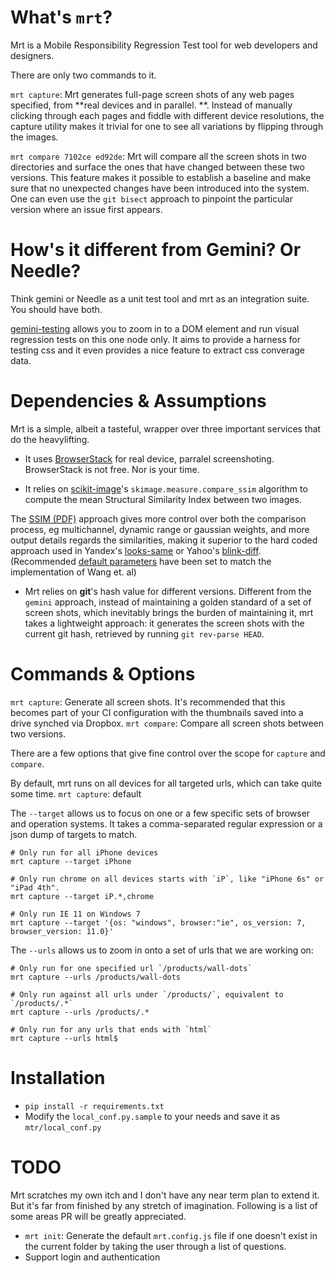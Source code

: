 # What's `mrt`?

Mrt is a Mobile Responsibility Regression Test tool for web developers and designers. 

There are only two commands to it.

`mrt capture`: Mrt generates full-page screen shots of any web pages specified, from **real devices and in parallel. **. Instead of manually clicking through each pages and fiddle with different device resolutions, the capture utility makes it trivial for one to see all variations by flipping through the images.

`mrt compare 7102ce ed92de`: Mrt will compare all the screen shots in two directories and surface the ones that have changed between these two versions. This feature makes it possible to establish a baseline and make sure that no unexpected changes have been introduced into the system. One can even use the `git bisect` approach to pinpoint the particular version where an issue first appears.

# How's it different from Gemini? Or Needle?

Think gemini or Needle as a unit test tool and mrt as an integration suite. You should have both.

[gemini-testing](https://github.com/gemini-testing/gemini) allows you to zoom in to a DOM element and run visual regression tests on this one node only. It aims to provide a harness for testing css and it even provides a nice feature to extract css converage data. 

# Dependencies & Assumptions

Mrt is a simple, albeit a tasteful, wrapper over three important services that do the heavylifting. 

* It uses [BrowserStack](https://www.browserstack.com/screenshots/api) for real device, parralel screenshoting. BrowserStack is not free.  Nor is your time. 

* It relies on [scikit-image](https://github.com/scikit-image/scikit-image)'s `skimage.measure.compare_ssim` algorithm to compute the mean Structural Similarity Index between two images. 

The [SSIM (PDF)](http://www.cns.nyu.edu/pub/eero/wang03-reprint.pdf) approach gives more control over both the comparison process, eg multichannel, dynamic range or gaussian weights, and more output details regards the similarities, making it superior to the hard coded approach used in Yandex's [looks-same](https://github.com/gemini-testing/looks-same) or Yahoo's [blink-diff](https://github.com/yahoo/blink-diff). (Recommended [default parameters](https://github.com/scikit-image/scikit-image/blob/adc1a19dd5083f89cf04caf8cd9ff19916a4a293/skimage/measure/_structural_similarity.py#L67) have been set to match the implementation of Wang et. al)

* Mrt relies on **git**'s hash value for different versions. Different from the `gemini` approach, instead of maintaining a golden standard of a set of screen shots, which inevitably brings the burden of maintaining it, mrt takes a lightweight approach: it generates the screen shots with the current git hash, retrieved by running `git rev-parse HEAD`. 

# Commands & Options

`mrt capture`: Generate all screen shots. It's recommended that this becomes part of your CI configuration with the thumbnails saved into a drive synched via Dropbox. 
`mrt compare`: Compare all screen shots between two versions.

There are a few options that give fine control over the scope for `capture` and `compare`. 

By default, mrt runs on all devices for all targeted urls, which can take quite some time.
    `mrt capture`: default

The `--target` allows us to focus on one or a few specific sets of browser and operation systems. It takes a comma-separated regular expression or a json dump of targets to match. 

    # Only run for all iPhone devices
    mrt capture --target iPhone 

    # Only run chrome on all devices starts with `iP`, like "iPhone 6s" or "iPad 4th".
    mrt capture --target iP.*,chrome 

    # Only run IE 11 on Windows 7
    mrt capture --target '{os: "windows", browser:"ie", os_version: 7, browser_version: 11.0}'

The `--urls` allows us to zoom in onto a set of urls that we are working on:

    # Only run for one specified url `/products/wall-dots`
    mrt capture --urls /products/wall-dots

    # Only run against all urls under `/products/`, equivalent to `/products/.*`
    mrt capture --urls /products/.*

    # Only run for any urls that ends with `html`
    mrt capture --urls html$

# Installation

- `pip install -r requirements.txt`
- Modify the `local_conf.py.sample` to your needs and save it as `mtr/local_conf.py`

# TODO

Mrt scratches my own itch and I don't have any near term plan to extend it. But it's far from finished by any stretch of imagination. Following is a list of some areas PR will be greatly appreciated. 

- `mrt init`: Generate the default `mrt.config.js` file if one doesn't exist in the current folder by taking the user through a list of questions. 
- Support login and authentication